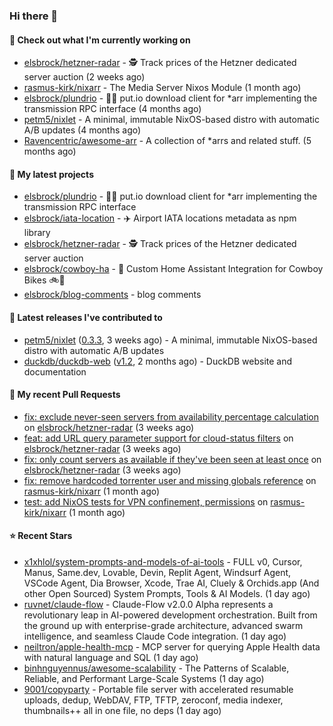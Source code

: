 ### Hi there 👋

#### 👷 Check out what I'm currently working on

- [elsbrock/hetzner-radar](https://github.com/elsbrock/hetzner-radar) - 🕵️ Track prices of the Hetzner dedicated server auction (2 weeks ago)
- [rasmus-kirk/nixarr](https://github.com/rasmus-kirk/nixarr) - The Media Server Nixos Module (1 month ago)
- [elsbrock/plundrio](https://github.com/elsbrock/plundrio) - 🏴‍☠️ put.io download client for *arr implementing the transmission RPC interface (4 months ago)
- [petm5/nixlet](https://github.com/petm5/nixlet) - A minimal, immutable NixOS-based distro with automatic A/B updates (4 months ago)
- [Ravencentric/awesome-arr](https://github.com/Ravencentric/awesome-arr) - A collection of *arrs and related stuff. (5 months ago)

#### 🌱 My latest projects

- [elsbrock/plundrio](https://github.com/elsbrock/plundrio) - 🏴‍☠️ put.io download client for *arr implementing the transmission RPC interface
- [elsbrock/iata-location](https://github.com/elsbrock/iata-location) - ✈️ Airport IATA locations metadata as npm library
- [elsbrock/hetzner-radar](https://github.com/elsbrock/hetzner-radar) - 🕵️ Track prices of the Hetzner dedicated server auction
- [elsbrock/cowboy-ha](https://github.com/elsbrock/cowboy-ha) - 🤠 Custom Home Assistant Integration for Cowboy Bikes 🚲💨
- [elsbrock/blog-comments](https://github.com/elsbrock/blog-comments) - blog comments

#### 🔭 Latest releases I've contributed to

- [petm5/nixlet](https://github.com/petm5/nixlet) ([0.3.3](https://github.com/petm5/nixlet/releases/tag/0.3.3), 3 weeks ago) - A minimal, immutable NixOS-based distro with automatic A/B updates
- [duckdb/duckdb-web](https://github.com/duckdb/duckdb-web) ([v1.2](https://github.com/duckdb/duckdb-web/releases/tag/v1.2), 2 months ago) - DuckDB website and documentation

#### 🔨 My recent Pull Requests

- [fix: exclude never-seen servers from availability percentage calculation](https://github.com/elsbrock/hetzner-radar/pull/217) on [elsbrock/hetzner-radar](https://github.com/elsbrock/hetzner-radar) (3 weeks ago)
- [feat: add URL query parameter support for cloud-status filters](https://github.com/elsbrock/hetzner-radar/pull/216) on [elsbrock/hetzner-radar](https://github.com/elsbrock/hetzner-radar) (3 weeks ago)
- [fix: only count servers as available if they&#39;ve been seen at least once](https://github.com/elsbrock/hetzner-radar/pull/215) on [elsbrock/hetzner-radar](https://github.com/elsbrock/hetzner-radar) (3 weeks ago)
- [fix: remove hardcoded torrenter user and missing globals reference](https://github.com/rasmus-kirk/nixarr/pull/72) on [rasmus-kirk/nixarr](https://github.com/rasmus-kirk/nixarr) (1 month ago)
- [test: add NixOS tests for VPN confinement, permissions](https://github.com/rasmus-kirk/nixarr/pull/71) on [rasmus-kirk/nixarr](https://github.com/rasmus-kirk/nixarr) (1 month ago)

#### ⭐ Recent Stars

- [x1xhlol/system-prompts-and-models-of-ai-tools](https://github.com/x1xhlol/system-prompts-and-models-of-ai-tools) - FULL v0, Cursor, Manus, Same.dev, Lovable, Devin, Replit Agent, Windsurf Agent, VSCode Agent, Dia Browser, Xcode, Trae AI, Cluely &amp; Orchids.app (And other Open Sourced) System Prompts, Tools &amp; AI Models. (1 day ago)
- [ruvnet/claude-flow](https://github.com/ruvnet/claude-flow) - Claude-Flow v2.0.0 Alpha represents a revolutionary leap in AI-powered development orchestration. Built from the ground up with enterprise-grade architecture, advanced swarm intelligence, and seamless Claude Code integration. (1 day ago)
- [neiltron/apple-health-mcp](https://github.com/neiltron/apple-health-mcp) - MCP server for querying Apple Health data with natural language and SQL (1 day ago)
- [binhnguyennus/awesome-scalability](https://github.com/binhnguyennus/awesome-scalability) - The Patterns of Scalable, Reliable, and Performant Large-Scale Systems (1 day ago)
- [9001/copyparty](https://github.com/9001/copyparty) - Portable file server with accelerated resumable uploads, dedup, WebDAV, FTP, TFTP, zeroconf, media indexer, thumbnails&#43;&#43; all in one file, no deps (1 day ago)
